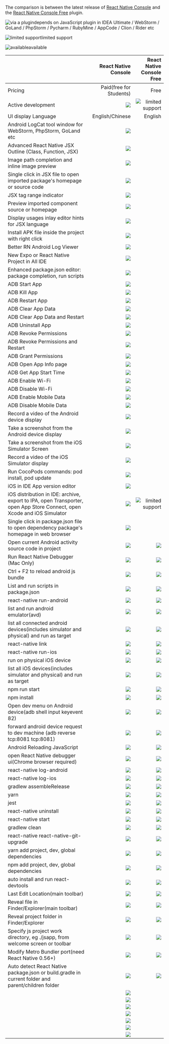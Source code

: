 [//]: # (title: Features)

The comparison is between the latest release of [React Native Console](https://plugins.jetbrains.com/plugin/9564-react-native-console/)
and the [React Native Console Free](https://plugins.jetbrains.com/plugin/15016-react-native-console-free) plugin.

![via a plugin](icon-via-plugin.svg)depends on JavaScript plugin in IDEA Ultimate / WebStorm / GoLand / PhpStorm / Pycharm / RubyMine / AppCode / Clion / Rider etc

![limited support](icon-limited.svg)limited support

![available](icon-available.svg)available


|                                                                                                                         |         React Native Console |             React Native Console Free |
|-------------------------------------------------------------------------------------------------------------------------|-----------------------------:|--------------------------------------:|
| Pricing                                                                                                                 |      Paid(free for Students) |                                  Free |
| Active development                                                                                                      |     ![](icon-available.svg) | ![limited support](icon-limited.svg) |
| UI display Language                                                                                                     |              English/Chinese |                               English |
| Android LogCat tool window for WebStorm, PhpStorm, GoLand etc                                                           |     ![](icon-available.svg) |                                       |
| Advanced React Native JSX Outline (Class, Function, JSX)                                                                |    ![](icon-via-plugin.svg) |                                       |
| Image path completion and inline image preview                                                                          |    ![](icon-via-plugin.svg) |                                       |
| Single click in JSX file to open imported package's homepage or source code                                             |    ![](icon-via-plugin.svg) |                                       |
| JSX tag range indicator                                                                                                 |    ![](icon-via-plugin.svg) |                                       |
| Preview imported component source or homepage                                                                           |    ![](icon-via-plugin.svg) |                                       |
| Display usages inlay editor hints for JSX language                                                                      |    ![](icon-via-plugin.svg) |                                       |
| Install APK file inside the project with right click                                                                    |     ![](icon-available.svg) |                                       |
| Better RN Android Log Viewer                                                                                            |     ![](icon-available.svg) |                                       |
| New Expo or React Native Project in All IDE                                                                             |     ![](icon-available.svg) |                                       |
| Enhanced package.json editor: package completion, run scripts                                                           |     ![](icon-available.svg) |                                       |
| ADB Start App                                                                                                           |     ![](icon-available.svg) |                                       |
| ADB Kill App                                                                                                            |     ![](icon-available.svg) |                                       |
| ADB Restart App                                                                                                         |     ![](icon-available.svg) |                                       |
| ADB Clear App Data                                                                                                      |     ![](icon-available.svg) |                                       |
| ADB Clear App Data and Restart                                                                                          |     ![](icon-available.svg) |                                       |
| ADB Uninstall App                                                                                                       |     ![](icon-available.svg) |                                       |
| ADB Revoke Permissions                                                                                                  |     ![](icon-available.svg) |                                       |
| ADB Revoke Permissions and Restart                                                                                      |     ![](icon-available.svg) |                                       |
| ADB Grant Permissions                                                                                                   |     ![](icon-available.svg) |                                       |
| ADB Open App Info page                                                                                                  |     ![](icon-available.svg) |                                       |
| ADB Get App Start Time                                                                                                  |     ![](icon-available.svg) |                                       |
| ADB Enable Wi-Fi                                                                                                        |     ![](icon-available.svg) |                                       |
| ADB Disable Wi-Fi                                                                                                       |     ![](icon-available.svg) |                                       |
| ADB Enable Mobile Data                                                                                                  |     ![](icon-available.svg) |                                       |
| ADB Disable Mobile Data                                                                                                 |     ![](icon-available.svg) |                                       |
| Record a video of the Android device display                                                                            |     ![](icon-available.svg) |                                       |
| Take a screenshot from the Android device display                                                                       |     ![](icon-available.svg) |                                       |
| Take a screenshot from the iOS Simulator Screen                                                                         |     ![](icon-available.svg) |                                       |
| Record a video of the iOS Simulator display                                                                             |     ![](icon-available.svg) |                                       |
| Run CocoPods commands: pod install, pod update                                                                          |     ![](icon-available.svg) |                                       |
| iOS in IDE App version editor                                                                                           |     ![](icon-available.svg) |                                       |
| iOS distribution in IDE: archive, export to IPA, open Transporter, open App Store Connect, open Xcode and iOS Simulator |     ![](icon-available.svg) | ![limited support](icon-limited.svg) |
| Single click in package.json file to open dependency package's homepage in web browser                                  |     ![](icon-available.svg) |                                       |
| Open current Android activity source code in project                                                                    |     ![](icon-available.svg) |              ![](icon-available.svg) |
| Run React Native Debugger (Mac Only)                                                                                    |     ![](icon-available.svg) |              ![](icon-available.svg) |
| Ctrl + F2 to reload android js bundle                                                                                   |     ![](icon-available.svg) |              ![](icon-available.svg) |
| List and run scripts in package.json                                                                                    |     ![](icon-available.svg) |              ![](icon-available.svg) |
| react-native run-android                                                                                                |     ![](icon-available.svg) |              ![](icon-available.svg) |
| list and run android emulator(avd)                                                                                      |     ![](icon-available.svg) |              ![](icon-available.svg) |
| list all connected android devices(includes simulator and physical) and run as target                                   |     ![](icon-available.svg) |              ![](icon-available.svg) |
| react-native link                                                                                                       |     ![](icon-available.svg) |              ![](icon-available.svg) |
| react-native run-ios                                                                                                    |     ![](icon-available.svg) |              ![](icon-available.svg) |
| run on physical iOS device                                                                                              |     ![](icon-available.svg) |              ![](icon-available.svg) |
| list all iOS devices(includes simulator and physical) and run as target                                                 |     ![](icon-available.svg) |              ![](icon-available.svg) |
| npm run start                                                                                                           |     ![](icon-available.svg) |              ![](icon-available.svg) |
| npm install                                                                                                             |     ![](icon-available.svg) |              ![](icon-available.svg) |
| Open dev menu on Android device(adb shell input keyevent 82)                                                            |     ![](icon-available.svg) |              ![](icon-available.svg) |
| forward android device request to dev machine (adb reverse tcp:8081 tcp:8081)                                           |     ![](icon-available.svg) |              ![](icon-available.svg) |
| Android Reloading JavaScript                                                                                            |     ![](icon-available.svg) |              ![](icon-available.svg) |
| open React Native debugger ui(Chrome browser required)                                                                  |     ![](icon-available.svg) |              ![](icon-available.svg) |
| react-native log-android                                                                                                |     ![](icon-available.svg) |              ![](icon-available.svg) |
| react-native log-ios                                                                                                    |     ![](icon-available.svg) |              ![](icon-available.svg) |
| gradlew assembleRelease                                                                                                 |     ![](icon-available.svg) |              ![](icon-available.svg) |
| yarn                                                                                                                    |     ![](icon-available.svg) |              ![](icon-available.svg) |
| jest                                                                                                                    |     ![](icon-available.svg) |              ![](icon-available.svg) |
| react-native uninstall                                                                                                  |     ![](icon-available.svg) |              ![](icon-available.svg) |
| react-native start                                                                                                      |     ![](icon-available.svg) |              ![](icon-available.svg) |
| gradlew clean                                                                                                           |     ![](icon-available.svg) |              ![](icon-available.svg) |
| react-native react-native-git-upgrade                                                                                   |     ![](icon-available.svg) |              ![](icon-available.svg) |
| yarn add project, dev, global dependencies                                                                              |     ![](icon-available.svg) |              ![](icon-available.svg) |
| npm add project, dev, global dependencies                                                                               |     ![](icon-available.svg) |              ![](icon-available.svg) |
| auto install and run react-devtools                                                                                     |     ![](icon-available.svg) |              ![](icon-available.svg) |
| Last Edit Location(main toolbar)                                                                                        |     ![](icon-available.svg) |              ![](icon-available.svg) |
| Reveal file in Finder/Explorer(main toolbar)                                                                            |     ![](icon-available.svg) |              ![](icon-available.svg) |
| Reveal project folder in Finder/Explorer                                                                                |     ![](icon-available.svg) |              ![](icon-available.svg) |
| Specify js project work directory, eg ./jsapp, from welcome screen or toolbar                                           |     ![](icon-available.svg) |              ![](icon-available.svg) |
| Modify Metro Bundler port(need React Native 0.56+)                                                                      |     ![](icon-available.svg) |              ![](icon-available.svg) |
| Auto detect React Native package.json or build.gradle in current folder and parent/children folder                      |     ![](icon-available.svg) |              ![](icon-available.svg) |
|                                                                                                                         |     ![](icon-available.svg) |                                       |
|                                                                                                                         |     ![](icon-available.svg) |                                       |
|                                                                                                                         |     ![](icon-available.svg) |                                       |
|                                                                                                                         |     ![](icon-available.svg) |                                       |
|                                                                                                                         |     ![](icon-available.svg) |                                       |
|                                                                                                                         |     ![](icon-available.svg) |                                       |
|                                                                                                                         |     ![](icon-available.svg) |                                       |
